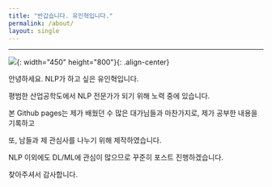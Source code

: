 ```yaml
---
title: "반갑습니다. 유인혁입니다."
permalink: /about/
layout: single
---
```


---

![]({{site.url}}{{site.baseurl}}/assets/images/inhyeok_yoo.jpg){: width="450" height="800"}{: .align-center}

안녕하세요. NLP가 하고 싶은 유인혁입니다.

평범한 산업공학도에서 NLP 전문가가 되기 위해 노력 중에 있습니다.

본 Github pages는 제가 배웠던 수 많은 대가님들과 마찬가지로, 제가 공부한 내용을 기록하고 

또, 남들과 제 관심사를 나누기 위해 제작하였습니다.

NLP 이외에도 DL/ML에 관심이 많으므로 꾸준히 포스트 진행하겠습니다.

찾아주셔서 감사합니다.




